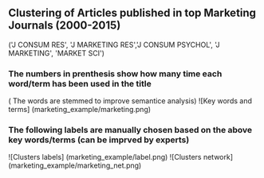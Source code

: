## Clustering of Articles published in top Marketing Journals (2000-2015)
('J CONSUM RES', 'J MARKETING RES','J CONSUM PSYCHOL', 'J MARKETING', 'MARKET SCI')

### The numbers in prenthesis show how many time each word/term has been used in the title
( The words are stemmed to improve semantice analysis)
![Key words and terms] (marketing_example/marketing.png)

### The following labels are manually chosen based on the above key words/terms (can be imprved by experts)
![Clusters labels] (marketing_example/label.png)
![Clusters network] (marketing_example/marketing_net.png)





